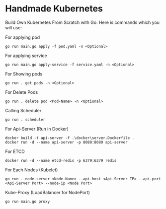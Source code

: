 # Handmade Kubernetes

Build Own Kubernetes From Scratch with Go. Here is commands which you will use:

For applying pod
         
    go run main.go apply -f pod.yaml -n <Optional>
  
For applying service
  
    go run main.go apply-service -f service.yaml -n <Optional>
  
For Showing pods
   
    go run . get pods -n <Optional>

For Delete Pods
  
    go run . delete pod <Pod-Name> -n <Optional>

Calling Scheduler
    
    go run . scheduler

For Api-Server (Run in Docker)

    docker build -t api-server -f .\docker\server.Dockerfile . 
    docker run -d --name api-server -p 8080:8080 api-server

For ETCD

    docker run -d --name etcd-redis -p 6379:6379 redis

For Each Nodes (Kubelet)
    
    go run . node-server <Node-Name> --api-host <Api-Server IP> --api-port <Api-Server Port> --node-ip <Node Port>
    
Kube-Proxy (LoadBalancer for NodePort)
    
    go run main.go proxy
